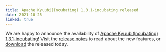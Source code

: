 ```yaml
---
title: Apache Kyuubi(Incubating) 1.3.1-incubating released
date: 2021-10-25
linked: true
---
```

<!---
  Licensed under the Apache License, Version 2.0 (the "License");
  you may not use this file except in compliance with the License.
  You may obtain a copy of the License at

   http://www.apache.org/licenses/LICENSE-2.0

  Unless required by applicable law or agreed to in writing, software
  distributed under the License is distributed on an "AS IS" BASIS,
  WITHOUT WARRANTIES OR CONDITIONS OF ANY KIND, either express or implied.
  See the License for the specific language governing permissions and
  limitations under the License. See accompanying LICENSE file.
-->

We are happy to announce the availability of [Apache Kyuubi(Incubating) 1.3.1-incubating](/release/1.3.1-incubating.html)! Visit the [release notes](/release/1.3.1-incubating.html) to read about the new features, or [download](/release.html) the released today.
